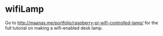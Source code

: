 # wifiLamp
Go to http://maanas.me/portfolio/raspberry-pi-wifi-controlled-lamp/ for the full tutorial on making a wifi-enabled desk lamp.
